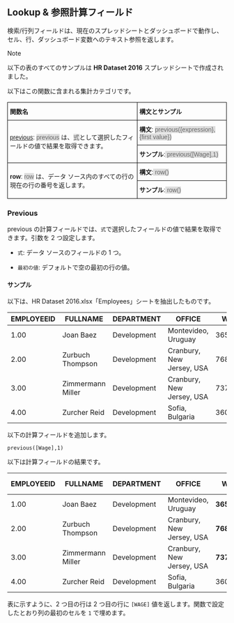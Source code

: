 ## Lookup & 参照計算フィールド


検索/行列フィールドは、現在のスプレッドシートとダッシュボードで動作し、セル、行、ダッシュボード変数へのテキスト参照を返します。

>[!NOTE] 
>以下の表のすべてのサンプルは **HR Dataset 2016** スプレッドシートで作成されました。

以下はこの関数に含まれる集計カテゴリです。

<style type="text/css">
.tg  {border-collapse:collapse;border-spacing:0;}
.tg td{font-family:Arial, sans-serif;font-size:14px;padding:10px 5px;border-style:solid;border-width:1px;overflow:hidden;word-break:normal;border-color:black;}
.tg th{font-family:Arial, sans-serif;font-size:14px;font-weight:normal;padding:10px 5px;border-style:solid;border-width:1px;overflow:hidden;word-break:normal;border-color:black;}
.tg .tg-cly1{text-align:left;vertical-align:middle}
.tg .tg-yla0{font-weight:bold;text-align:left;vertical-align:middle}
.gray-snippet-cstm{color: #666;background-color: #ddd;}
</style>
<table class="tg">
  <tr>
    <th class="tg-yla0">関数名</th>
    <th class="tg-cly1"><span style="font-weight:bold">構文とサンプル</span></th>
  </tr>
  <tr>
    <td class="tg-cly1" rowspan="2"><a href="#calc-fields-previous">previous</a>: <span class="gray-snippet-cstm">previous</span> は、<span class="gray-snippet-cstm">式</span>として選択したフィールドの値で結果を取得できます。</td>
    <td class="tg-cly1"><span style="font-weight:bold">構文</span>: <span class="gray-snippet-cstm">previous({expression},{first value})</span></td>
  </tr>
  <tr>
    <td class="tg-cly1"><span style="font-weight:bold">サンプル</span>:<span class="gray-snippet-cstm"> previous([Wage],1)</span></td>
  </tr>
  <tr>
    <td class="tg-cly1" rowspan="2"><span style="font-weight:bold">row</span>: <span class="gray-snippet-cstm">row</span> は、データ ソース内のすべての行の現在の行の番号を返します。</td>
    <td class="tg-cly1"><span style="font-weight:bold">構文</span>:<span class="gray-snippet-cstm"> row()</span></td>
  </tr>
  <tr>
    <td class="tg-cly1"><span style="font-weight:bold">サンプル</span>:<span class="gray-snippet-cstm"> row()</span></td>
  </tr>
</table>

<a name='calc-fields-previous'></a>
### Previous

previous の計算フィールドでは、`式`で選択したフィールドの値で結果を取得できます。引数を 2 つ設定します。

  - `式`:  データ ソースのフィールドの 1 つ。

  - `最初の値`: デフォルトで空の最初の行の値。

#### サンプル

以下は、HR Dataset 2016.xlsx「Employees」シートを抽出したものです。

| EMPLOYEEID | FULLNAME          | DEPARTMENT  | OFFICE                    | WAGE     |
| ---------- | ----------------- | ----------- | ------------------------- | -------- |
| 1.00       | Joan Baez         | Development | Montevideo, Uruguay       | 36542.00 |
| 2.00       | Zurbuch Thompson  | Development | Cranbury, New Jersey, USA | 76865.00 |
| 3.00       | Zimmermann Miller | Development | Cranbury, New Jersey, USA | 73768.00 |
| 4.00       | Zurcher Reid      | Development | Sofia, Bulgaria           | 36018.00 |

以下の計算フィールドを追加します。

`previous([Wage],1)`

以下は計算フィールドの結果です。

| EMPLOYEEID | FULLNAME          | DEPARTMENT  | OFFICE                    | WAGE         | previous Field |
| ---------- | ----------------- | ----------- | ------------------------- | ------------ | -------------- |
| 1.00       | Joan Baez         | Development | Montevideo, Uruguay       | **36542.00** | **1.00**       |
| 2.00       | Zurbuch Thompson  | Development | Cranbury, New Jersey, USA | **76865.00** | **36542.00**   |
| 3.00       | Zimmermann Miller | Development | Cranbury, New Jersey, USA | **73768.00** | **76865.00**   |
| 4.00       | Zurcher Reid      | Development | Sofia, Bulgaria           | 36018.00     | **73768.00**   |

表に示すように、2 つ目の行は 2 つ目の行に `[WAGE]` 値を返します。関数で設定したとおり列の最初のセルを `1` で埋めます。
